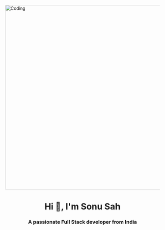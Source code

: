 
<img  alt="Coding" width="600" src="https://mcdn.wallpapersafari.com/medium/7/7/smkLDo.png">
<h1 align="center">Hi 👋, I'm Sonu Sah</h1>
<h3 align="center">A passionate Full Stack developer from India</h3>







